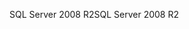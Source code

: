 <span data-ttu-id="cc8e0-101">SQL Server 2008 R2</span><span class="sxs-lookup"><span data-stu-id="cc8e0-101">SQL Server 2008 R2</span></span>